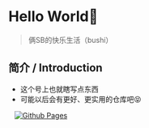 # Hello World:wave:

> 俩SB的快乐生活（bushi）

## 简介 / Introduction
- 这个号上也就瞎写点东西
- 可能以后会有更好、更实用的仓库吧:stuck_out_tongue_closed_eyes:

&nbsp;&nbsp;
[![Github Pages](https://img.shields.io/badge/-GitHub%20Pages-black?logo=GitHubpages&style=flat-square)](https://Two-Super-Boss.github.io)
